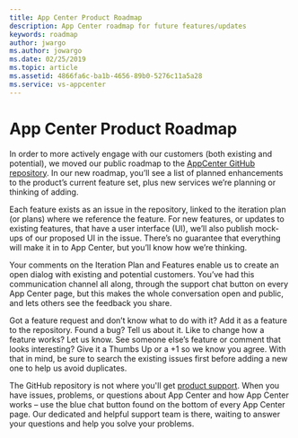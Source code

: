 ```yaml
---
title: App Center Product Roadmap
description: App Center roadmap for future features/updates
keywords: roadmap
author: jwargo
ms.author: jowargo
ms.date: 02/25/2019
ms.topic: article
ms.assetid: 4866fa6c-ba1b-4656-89b0-5276c11a5a28
ms.service: vs-appcenter
---
```


# App Center Product Roadmap

In order to more actively engage with our customers (both existing and potential), we moved our public roadmap to the [AppCenter GitHub repository](https://github.com/Microsoft/appcenter). In our new roadmap, you’ll see a list of planned enhancements to the product’s current feature set, plus new services we’re planning or thinking of adding.

Each feature exists as an issue in the repository, linked to the iteration plan (or plans) where we reference the feature. For new features, or updates to existing features, that have a user interface (UI), we’ll also publish mock-ups of our proposed UI in the issue. There’s no guarantee that everything will make it in to App Center, but you’ll know how we’re thinking.

Your comments on the Iteration Plan and Features enable us to create an open dialog with existing and potential customers. You’ve had this communication channel all along, through the support chat button on every App Center page, but this makes the whole conversation open and public, and lets others see the feedback you share.

Got a feature request and don’t know what to do with it? Add it as a feature to the repository. Found a bug? Tell us about it. Like to change how a feature works? Let us know. See someone else’s feature or comment that looks interesting? Give it a Thumbs Up or a +1 so we know you agree. With that in mind, be sure to search the existing issues first before adding a new one to help us avoid duplicates.

The GitHub repository is not where you'll get [product support](https://docs.microsoft.com/en-us/appcenter/help). When you have issues, problems, or questions about App Center and how App Center works – use the blue chat button found on the bottom of every App Center page. Our dedicated and helpful support team is there, waiting to answer your questions and help you solve your problems.
